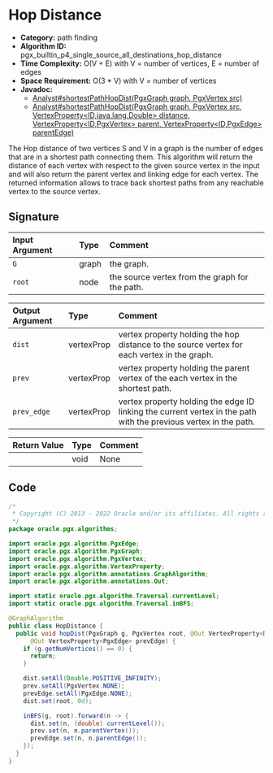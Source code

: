 # Hop Distance

- **Category:** path finding
- **Algorithm ID:** pgx_builtin_p4_single_source_all_destinations_hop_distance
- **Time Complexity:** O(V + E) with V = number of vertices, E = number of edges
- **Space Requirement:** O(3 * V) with V = number of vertices
- **Javadoc:** 
  - [Analyst#shortestPathHopDist(PgxGraph graph, PgxVertex<ID> src)](https://docs.oracle.com/en/database/oracle/property-graph/22.3/spgjv/oracle/pgx/api/Analyst.html#shortestPathHopDist-oracle.pgx.api.PgxGraph-oracle.pgx.api.PgxVertex-)
  - [Analyst#shortestPathHopDist(PgxGraph graph, PgxVertex<ID> src, VertexProperty<ID,java.lang.Double> distance, VertexProperty<ID,PgxVertex<ID>> parent, VertexProperty<ID,PgxEdge> parentEdge)](https://docs.oracle.com/en/database/oracle/property-graph/22.3/spgjv/oracle/pgx/api/Analyst.html#shortestPathHopDist-oracle.pgx.api.PgxGraph-oracle.pgx.api.PgxVertex-oracle.pgx.api.VertexProperty-oracle.pgx.api.VertexProperty-oracle.pgx.api.VertexProperty-)

The Hop distance of two vertices S and V in a graph is the number of edges that are in a shortest path connecting them. This algorithm will return the distance of each vertex with respect to the given source vertex in the input and will also return the parent vertex and linking edge for each vertex. The returned information allows to trace back shortest paths from any reachable vertex to the source vertex.


## Signature

| Input Argument | Type | Comment |
| :--- | :--- | :--- |
| `G` | graph | the graph. |
| `root` | node | the source vertex from the graph for the path. |

| Output Argument | Type | Comment |
| :--- | :--- | :--- |
| `dist` | vertexProp<double> | vertex property holding the hop distance to the source vertex for each vertex in the graph. |
| `prev` | vertexProp<node> | vertex property holding the parent vertex of the each vertex in the shortest path. |
| `prev_edge` | vertexProp<edge> | vertex property holding the edge ID linking the current vertex in the path with the previous vertex in the path. |

| Return Value | Type | Comment |
| :--- | :--- | :--- |
| | void | None |

## Code

```java
/*
 * Copyright (C) 2013 - 2022 Oracle and/or its affiliates. All rights reserved.
 */
package oracle.pgx.algorithms;

import oracle.pgx.algorithm.PgxEdge;
import oracle.pgx.algorithm.PgxGraph;
import oracle.pgx.algorithm.PgxVertex;
import oracle.pgx.algorithm.VertexProperty;
import oracle.pgx.algorithm.annotations.GraphAlgorithm;
import oracle.pgx.algorithm.annotations.Out;

import static oracle.pgx.algorithm.Traversal.currentLevel;
import static oracle.pgx.algorithm.Traversal.inBFS;

@GraphAlgorithm
public class HopDistance {
  public void hopDist(PgxGraph g, PgxVertex root, @Out VertexProperty<Double> dist, @Out VertexProperty<PgxVertex> prev,
      @Out VertexProperty<PgxEdge> prevEdge) {
    if (g.getNumVertices() == 0) {
      return;
    }

    dist.setAll(Double.POSITIVE_INFINITY);
    prev.setAll(PgxVertex.NONE);
    prevEdge.setAll(PgxEdge.NONE);
    dist.set(root, 0d);

    inBFS(g, root).forward(n -> {
      dist.set(n, (double) currentLevel());
      prev.set(n, n.parentVertex());
      prevEdge.set(n, n.parentEdge());
    });
  }
}
```
